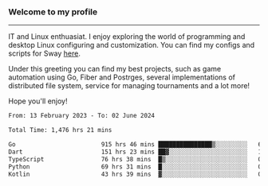 ### Welcome to my profile

---

IT and Linux enthuasiat. I enjoy exploring the world of programming and desktop Linux configuring and customization. You can find my configs and scripts for Sway [here](https://github.com/uroborosq/mess-of-linux-configurations).

Under this greeting you can find my best projects, such as game automation using Go, Fiber and Postrges, several implementations of distributed file system, service for managing tournaments and a lot more!

Hope you'll enjoy!

<!-- <div display="block">
 	<img align="left" width="48%" alt="isocalendar" src=".github/metrics/isocalendar_metrics.svg" />
	<img align="center" width="48%" alt="contributions" src=".github/metrics/contributions_metrics.svg" />
	<img align="center" alt="languages" src=".github/metrics/languages_metrics.svg" />
</div> -->

<!-- ![](https://komarev.com/ghpvc/?username=uroborosq&color=success&style=flat-square) -->
<!-- [](https://img.shields.io/github/last-commit/uroborosq/uroborosq?label=Profile%20updated&style=flat-square) -->

<!--START_SECTION:waka-->

```txt
From: 13 February 2023 - To: 02 June 2024

Total Time: 1,476 hrs 21 mins

Go                        915 hrs 46 mins ███████████████▒░░░░░░░░░   61.36 %
Dart                      151 hrs 23 mins ██▓░░░░░░░░░░░░░░░░░░░░░░   10.14 %
TypeScript                76 hrs 38 mins  █▒░░░░░░░░░░░░░░░░░░░░░░░   05.14 %
Python                    69 hrs 31 mins  █░░░░░░░░░░░░░░░░░░░░░░░░   04.66 %
Kotlin                    43 hrs 39 mins  ▓░░░░░░░░░░░░░░░░░░░░░░░░   02.93 %
```

<!--END_SECTION:waka-->
